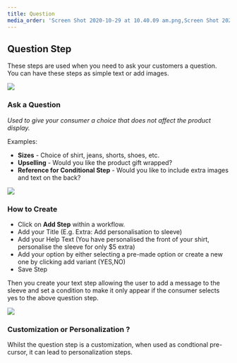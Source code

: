 ```yaml
---
title: Question
media_order: 'Screen Shot 2020-10-29 at 10.40.09 am.png,Screen Shot 2020-10-29 at 10.42.52 am.png'
---
```


## Question Step

These steps are used when you need to ask your customers a question. You can have these steps as simple text or add images.

![](https://help.spiff.com.au/user/pages/04.Spiff-Concepts/04.step-types/11.add-question/Screen%20Shot%202020-10-29%20at%2010.40.09%20am.png)

### Ask a Question

_Used to give your consumer a choice that does not affect the product display._

Examples: 
- **Sizes** - Choice of shirt, jeans, shorts, shoes, etc.
- **Upselling** - Would you like the product gift wrapped? 
- **Reference for Conditional Step** - Would you like to include extra images and text on the back? 

![](https://help.spiff.com.au/user/pages/04.Spiff-Concepts/04.step-types/11.add-question/Screen%20Shot%202020-10-29%20at%2010.42.52%20am.png)

### How to Create

- Click on **Add Step** within a workflow. 
- Add your Title (E.g. Extra: Add personalisation to sleeve)
- Add your Help Text (You have personalised the front of your shirt, personalise the sleeve for only $5 extra)
- Add your option by either selecting a pre-made option or create a new one by clicking add variant (YES,NO)
- Save Step

Then you create your text step allowing the user to add a message to the sleeve and set a condition to make it only appear if the consumer selects yes to the above question step. 

![](https://help.spiff.com.au/user/pages/04.Spiff-Concepts/04.step-types/11.add-question/Screen%20Shot%202020-10-29%20at%2010.46.21%20am.png)

### Customization or Personalization ?

Whilst the question step is a customization, when used as condtional pre-cursor, it can lead to personalization steps. 
